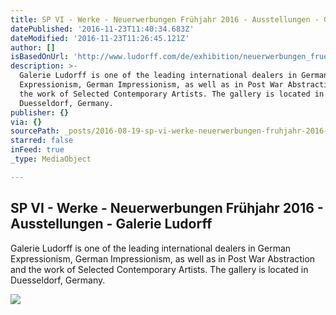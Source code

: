 ```yaml
---
title: SP VI - Werke - Neuerwerbungen Frühjahr 2016 - Ausstellungen - Galerie Ludorff
datePublished: '2016-11-23T11:40:34.683Z'
dateModified: '2016-11-23T11:26:45.121Z'
author: []
isBasedOnUrl: 'http://www.ludorff.com/de/exhibition/neuerwerbungen_fruehjahr_2016/work/sp_vi'
description: >-
  Galerie Ludorff is one of the leading international dealers in German
  Expressionism, German Impressionism, as well as in Post War Abstraction and
  the work of Selected Contemporary Artists. The gallery is located in
  Duesseldorf, Germany.
publisher: {}
via: {}
sourcePath: _posts/2016-08-19-sp-vi-werke-neuerwerbungen-fruhjahr-2016-ausstellungen.md
starred: false
inFeed: true
_type: MediaObject

---
```

<article style=""><h1>SP VI - Werke - Neuerwerbungen Frühjahr 2016 - Ausstellungen - Galerie Ludorff</h1><p>Galerie Ludorff is one of the leading international dealers in German Expressionism, German Impressionism, as well as in Post War Abstraction and the work of Selected Contemporary Artists. The gallery is located in Duesseldorf, Germany.</p><img src="http://www.ludorff.com/imagecache/0b/26/josef_albers_sp_vi_1967_jae_70_540x315_q80.jpg" /></article>